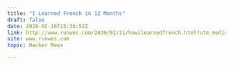 ```yaml
---
title: "I Learned French in 12 Months"
draft: false
date: 2020-02-16T15:36:52Z
link: http://www.runwes.com/2020/02/11/howilearnedfrench.html?utm_medium=RSS&utm_source=hune
site: www.runwes.com
topic: Hacker News  

---
```

